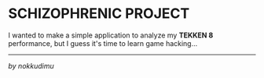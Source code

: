 <h1>SCHIZOPHRENIC PROJECT</h1>
I wanted to make a simple application to analyze my <b>TEKKEN 8</b> performance, but I guess it's time to learn game hacking...
<hr> 
<i>by nokkudimu</i>
